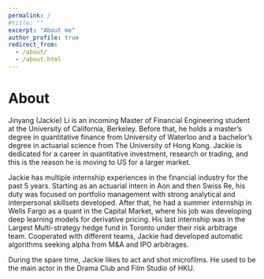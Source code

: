 ```yaml
---
permalink: /
#title: ""
excerpt: "About me"
author_profile: true
redirect_from:
  - /about/
  - /about.html
---
```

About
======

Jinyang (Jackie) Li is an incoming Master of Financial Engineering student at the University of California, Berkeley. Before that, he holds a master’s degree in quantitative finance from University of Waterloo and a bachelor’s degree in actuarial science from The University of Hong Kong. Jackie is dedicated for a career in quantitative investment, research or trading, and this is the reason he is moving to US for a larger market.

Jackie has multiple internship experiences in the financial industry for the past 5 years. Starting as an actuarial intern in Aon and then Swiss Re, his duty was focused on portfolio management with strong analytical and interpersonal skillsets developed. After that, he had a summer internship in Wells Fargo as a quant in the Capital Market, where his job was developing deep learning models for derivative pricing. His last internship was in the Largest Multi-strategy hedge fund in Toronto under their risk arbitrage team. Cooperated with different teams, Jackie had developed automatic algorithms seeking alpha from M&A and IPO arbitrages.

During the spare time, Jackie likes to act and shot microfilms. He used to be the main actor in the Drama Club and Film Studio of HKU.
